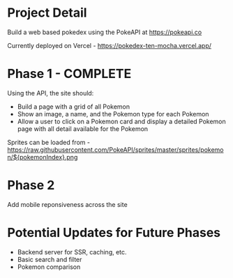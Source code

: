 # Project Detail

Build a web based pokedex using the PokeAPI at https://pokeapi.co

Currently deployed on Vercel - https://pokedex-ten-mocha.vercel.app/

# Phase 1 - COMPLETE

Using the API, the site should:

- Build a page with a grid of all Pokemon
- Show an image, a name, and the Pokemon type for each Pokemon
- Allow a user to click on a Pokemon card and display a detailed Pokemon page with all detail available for the Pokemon

Sprites can be loaded from - https://raw.githubusercontent.com/PokeAPI/sprites/master/sprites/pokemon/${pokemonIndex}.png

# Phase 2

Add mobile reponsiveness across the site

# Potential Updates for Future Phases

- Backend server for SSR, caching, etc.
- Basic search and filter
- Pokemon comparison
